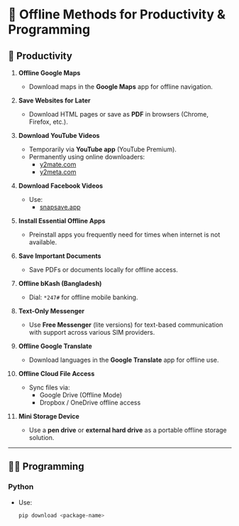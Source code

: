 # 📴 Offline Methods for Productivity & Programming

## 📝 Productivity

1. **Offline Google Maps**
   - Download maps in the **Google Maps** app for offline navigation.

2. **Save Websites for Later**
   - Download HTML pages or save as **PDF** in browsers (Chrome, Firefox, etc.).

3. **Download YouTube Videos**
   - Temporarily via **YouTube app** (YouTube Premium).
   - Permanently using online downloaders:
     - [y2mate.com](https://y2mate.com)
     - [y2meta.com](https://y2meta.com)

4. **Download Facebook Videos**
   - Use:
     - [snapsave.app](https://snapsave.app)

5. **Install Essential Offline Apps**
   - Preinstall apps you frequently need for times when internet is not available.

6. **Save Important Documents**
   - Save PDFs or documents locally for offline access.

7. **Offline bKash (Bangladesh)**
   - Dial: `*247#` for offline mobile banking.

8. **Text-Only Messenger**
   - Use **Free Messenger** (lite versions) for text-based communication with support across various SIM providers.

9. **Offline Google Translate**
   - Download languages in the **Google Translate** app for offline use.

10. **Offline Cloud File Access**
    - Sync files via:
      - Google Drive (Offline Mode)
      - Dropbox / OneDrive offline access

11. **Mini Storage Device**
    - Use a **pen drive** or **external hard drive** as a portable offline storage solution.

---

## 👨‍💻 Programming

### Python
- Use:
  ```bash
  pip download <package-name>

